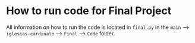 # How to run code for Final Project

All information on how to run the code is located in ```final.py``` in the ```main``` --> ```iglesias-cardinale``` --> ```Final``` --> ```Code``` folder. 
